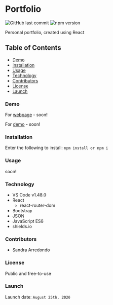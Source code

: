 # Portfolio

![GitHub last commit](https://img.shields.io/github/last-commit/salpharre/Portfolio) ![npm version](https://badge.fury.io/js/inquirer.svg)

Personal portfolio, created using React

## Table of Contents

* [Demo](#demo)
* [Installation](#installation)
* [Usage](#usage)
* [Technology](#technology)
* [Contributors](#contributors)
* [License](#license)
* [Launch](#launch)

### Demo

For [webpage]() - soon!

For [demo]() - soon!

### Installation

Enter the following to install:
`npm install or npm i`

### Usage

soon!

### Technology

* VS Code v1.48.0
* React
    - react-router-dom
* Bootstrap
* JSON
* JavaScript ES6
* shields.io

### Contributors

* Sandra Arredondo

### License

Public and free-to-use

### Launch

Launch date: `August 25th, 2020`
